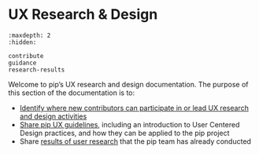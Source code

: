 # UX Research & Design

```{toctree}
:maxdepth: 2
:hidden:

contribute
guidance
research-results
```

Welcome to pip’s UX research and design documentation. The purpose of this section of the documentation is to:

- [Identify where new contributors can participate in or lead UX research and design activities](contribute)
- [Share pip UX guidelines](guidance), including an introduction to User Centered Design practices, and how they can be applied to the pip project
- Share [results of user research](research-results) that the pip team has already conducted
